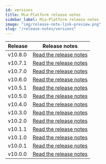 ```yaml
---
id: versions
title: Mia-Platform release notes
sidebar_label: Mia-Platform release notes
image: "img/release-note-link-preview.png"
slug: "/release-notes/versions"
---
```

| Release | Release notes                              |
|---------|--------------------------------------------|
| v10.8.0 | [Read the release notes](/release-notes/platform_10-8-0_releasenotes.md) |
| v10.7.1 | [Read the release notes](/release-notes/platform_10-7-1_releasenotes.md) |
| v10.7.0 | [Read the release notes](/release-notes/platform_10-7-0_releasenotes.md) |
| v10.6.0 | [Read the release notes](/release-notes/platform_10-6-0_releasenotes.md) |
| v10.5.1 | [Read the release notes](/release-notes/platform_10-5-1_releasenotes.md) |
| v10.5.0 | [Read the release notes](/release-notes/platform_10-5-0_releasenotes.md) |
| v10.4.0 | [Read the release notes](/release-notes/platform_10-4-0_releasenotes.md) |
| v10.3.0 | [Read the release notes](/release-notes/platform_10-3-0_releasenotes.md) |
| v10.2.0 | [Read the release notes](/release-notes/platform_10-2-0_releasenotes.md) |
| v10.1.1 | [Read the release notes](/release-notes/platform_10-1-1_releasenotes.md) |
| v10.1.0 | [Read the release notes](/release-notes/platform_10-1-0_releasenotes.md) |
| v10.0.1 | [Read the release notes](/release-notes/platform_10-0-1_releasenotes.md) |
| v10.0.0 | [Read the release notes](/release-notes/platform_10-0-0_releasenotes.md) |
